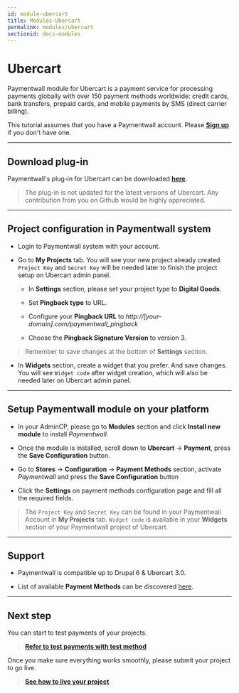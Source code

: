 ```yaml
---
id: module-ubercart
title: Modules-Ubercart
permalink: modules/ubercart
sectionid: docs-modules
---
```


# Ubercart

Paymentwall module for Ubercart is a payment service for processing payments globally with over 150 payment methods worldwide: credit cards, bank transfers, prepaid cards, and mobile payments by SMS (direct carrier billing).

This tutorial assumes that you have a Paymentwall account. Please **[Sign up](https://api.paymentwall.com/pwaccount/signup?source=ubercart&mode=merchant)** if you don't have one.

***

## Download plug-in

Paymentwall's plug-in for Ubercart can be downloaded **[here](https://github.com/paymentwall)**.

> The plug-in is not updated for the latest versions of Ubercart. Any contribution from you on Github would be highly appreciated.

***

## Project configuration in Paymentwall system

+ Login to Paymentwall system with your account.

+ Go to **My Projects** tab. You will see your new project already created. ```Project Key``` and ```Secret Key``` will be needed later to finish the project setup on Ubercart admin panel.

	- In **Settings** section, please set your project type to **Digital Goods**.

	- Set **Pingback type** to URL.

	- Configure your **Pingback URL** to *http://[your-domain].com/paymentwall_pingback*

	- Choose the **Pingback Signature Version** to version 3.

> Remember to save changes at the bottom of **Settings** section.

+ In **Widgets** section, create a widget that you prefer. And save changes. You will see ```Widget code``` after widget creation, which will also be needed later on Ubercart admin panel.

***

## Setup Paymentwall module on your platform

+ In your AdminCP, please go to **Modules** section and click **Install new module** to install *Paymentwall*.

+ Once the module is installed, scroll down to **Ubercart** -> **Payment**, press the **Save Configuration** button.

+ Go to **Stores** -> **Configuration** -> **Payment Methods** section, activate *Paymentwall* and press the **Save Configuration** button

+ Click the **Settings** on payment methods configuration page and fill all the required fields.

> The ```Project Key``` and ```Secret Key``` can be found in your Paymentwall Account in **My Projects** tab. ```Widget code``` is available in your **Widgets** section of your Paymentwall project of Ubercart.

***

## Support

+ Paymentwall is compatible up to Drupal 6 & Ubercart 3.0.

+ List of available **Payment Methods** can be discovered [here](https://www.paymentwall.com/en/payment-methods).

***

## Next step

You can start to test payments of your projects.

> **[Refer to test payments with test method](/sandbox/test-payment)**

Once you make sure everything works smoothly, please submit your project to go live.

> **[See how to live your project](/guides/review-home)**